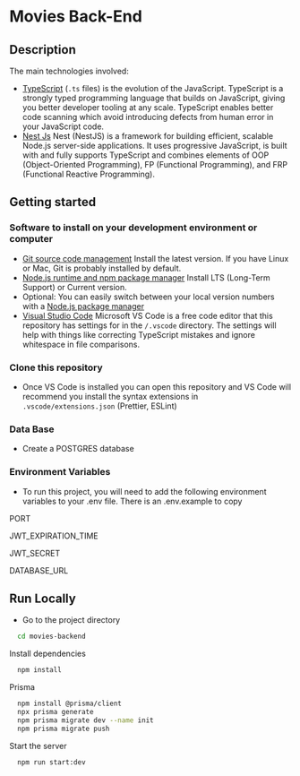 
# Movies Back-End

## Description

The main technologies involved:

- [TypeScript](https://www.typescriptlang.org) (`.ts` files) is the evolution of the JavaScript. TypeScript is a strongly typed programming language that builds on JavaScript, giving you better developer tooling at any scale. TypeScript enables better code scanning which avoid introducing defects from human error in your JavaScript code.
- [Nest Js](https://nestjs.com/) Nest (NestJS) is a framework for building efficient, scalable Node.js server-side applications. It uses progressive JavaScript, is built with and fully supports TypeScript and combines elements of OOP (Object-Oriented Programming), FP (Functional Programming), and FRP (Functional Reactive Programming).

## Getting started

### Software to install on your development environment or computer

- [Git source code management](https://github.com/git-guides/install-git) Install the latest version. If you have Linux or Mac, Git is probably installed by default.
- [Node.js runtime and npm package manager](https://nodejs.org/en/download/) Install LTS (Long-Term Support) or Current version.
- Optional: You can easily switch between your local version numbers with a [Node.js package manager](https://nodejs.org/en/download/package-manager/)
- [Visual Studio Code](https://code.visualstudio.com) Microsoft VS Code is a free code editor that this repository has settings for in the `/.vscode` directory. The settings will help with things like correcting TypeScript mistakes and ignore whitespace in file comparisons.

### Clone this repository
- Once VS Code is installed you can open this repository and VS Code will recommend you install the syntax extensions in `.vscode/extensions.json` (Prettier, ESLint)


### Data Base

- Create a POSTGRES database


### Environment Variables

- To run this project, you will need to add the following environment variables to your .env file. There is an .env.example to copy


PORT

JWT_EXPIRATION_TIME

JWT_SECRET

DATABASE_URL



## Run Locally

- Go to the project directory

```bash
  cd movies-backend
```

Install dependencies

```bash
  npm install
```

Prisma

```bash
  npm install @prisma/client
  npx prisma generate
  npm prisma migrate dev --name init
  npm prisma migrate push
```


Start the server

```bash
  npm run start:dev
```

